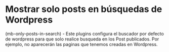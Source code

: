 # Mostrar solo posts en búsquedas de Wordpress 
 
(mb-only-posts-in-search) - Este plugins configura el buscador por defecto de wordpress para que solo realice busqueda en los Post publicados. 
Por ejemplo, no aparecerán las paginas que tenemos creadas en Wordpress.
